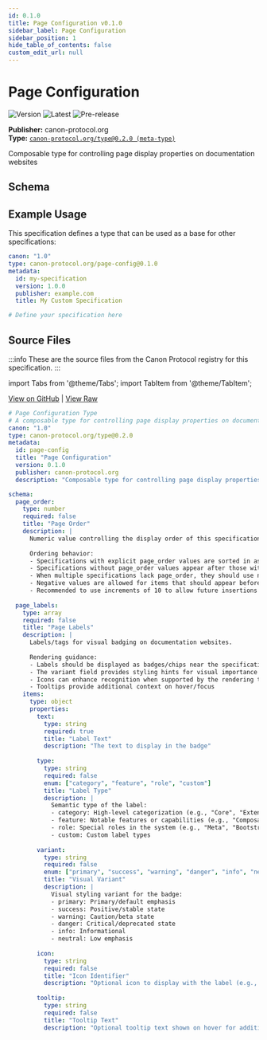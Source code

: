 ```yaml
---
id: 0.1.0
title: Page Configuration v0.1.0
sidebar_label: Page Configuration
sidebar_position: 1
hide_table_of_contents: false
custom_edit_url: null
---
```



# Page Configuration

![Version](https://img.shields.io/badge/version-0.1.0-blue) ![Latest](https://img.shields.io/badge/latest-✓-green) ![Pre-release](https://img.shields.io/badge/stability-pre--release-orange)

**Publisher:** canon-protocol.org  
**Type:** [`canon-protocol.org/type@0.2.0 (meta-type)`](/type/0.2.0)  


Composable type for controlling page display properties on documentation websites






## Schema





## Example Usage

This specification defines a type that can be used as a base for other specifications:

```yaml
canon: "1.0"
type: canon-protocol.org/page-config@0.1.0
metadata:
  id: my-specification
  version: 1.0.0
  publisher: example.com
  title: My Custom Specification

# Define your specification here
```



## Source Files

:::info
These are the source files from the Canon Protocol registry for this specification.
:::

import Tabs from '@theme/Tabs';
import TabItem from '@theme/TabItem';

<Tabs>
  <TabItem value="canon-yml" label="canon.yml">

[View on GitHub](https://github.com/canon-protocol/canon/tree/main/canon-protocol.org/page-config/0.1.0/canon.yml) | [View Raw](https://raw.githubusercontent.com/canon-protocol/canon/main/canon-protocol.org/page-config/0.1.0/canon.yml)

```yaml
# Page Configuration Type
# A composable type for controlling page display properties on documentation websites
canon: "1.0"
type: canon-protocol.org/type@0.2.0
metadata:
  id: page-config
  title: "Page Configuration"
  version: 0.1.0
  publisher: canon-protocol.org
  description: "Composable type for controlling page display properties on documentation websites"

schema:
  page_order:
    type: number
    required: false
    title: "Page Order"
    description: |
      Numeric value controlling the display order of this specification on documentation websites.
      
      Ordering behavior:
      - Specifications with explicit page_order values are sorted in ascending order (lowest first)
      - Specifications without page_order values appear after those with explicit orders
      - When multiple specifications lack page_order, they should use natural ordering (e.g., alphabetical by ID)
      - Negative values are allowed for items that should appear before the default (0)
      - Recommended to use increments of 10 to allow future insertions (e.g., 0, 10, 20, 30...)
  
  page_labels:
    type: array
    required: false
    title: "Page Labels"
    description: |
      Labels/tags for visual badging on documentation websites.
      
      Rendering guidance:
      - Labels should be displayed as badges/chips near the specification title
      - The variant field provides styling hints for visual importance
      - Icons can enhance recognition when supported by the rendering tool
      - Tooltips provide additional context on hover/focus
    items:
      type: object
      properties:
        text:
          type: string
          required: true
          title: "Label Text"
          description: "The text to display in the badge"
        
        type:
          type: string
          required: false
          enum: ["category", "feature", "role", "custom"]
          title: "Label Type"
          description: |
            Semantic type of the label:
            - category: High-level categorization (e.g., "Core", "Extension")
            - feature: Notable features or capabilities (e.g., "Composable", "Self-Referential")
            - role: Special roles in the system (e.g., "Meta", "Bootstrap")
            - custom: Custom label types
        
        variant:
          type: string
          required: false
          enum: ["primary", "success", "warning", "danger", "info", "neutral"]
          title: "Visual Variant"
          description: |
            Visual styling variant for the badge:
            - primary: Primary/default emphasis
            - success: Positive/stable state
            - warning: Caution/beta state
            - danger: Critical/deprecated state
            - info: Informational
            - neutral: Low emphasis
        
        icon:
          type: string
          required: false
          title: "Icon Identifier"
          description: "Optional icon to display with the label (e.g., 'star', 'check-circle')"
        
        tooltip:
          type: string
          required: false
          title: "Tooltip Text"
          description: "Optional tooltip text shown on hover for additional context"
```

  </TabItem>
</Tabs>


